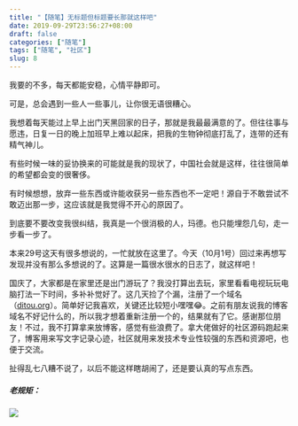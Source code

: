 ```yaml
---
title: "【随笔】无标题但标题要长那就这样吧"
date: 2019-09-29T23:56:27+08:00
draft: false
categories: ["随笔"]
tags: ["随笔", "社区"]
slug: 8
---
```


我要的不多，每天都能安稳，心情平静即可。

可是，总会遇到一些人一些事儿，让你很无语很糟心。

我想着每天能过上早上出门天黑回家的日子，那就是我最最满意的了。但往往事与愿违，日复一日的晚上加班早上难以起床，把我的生物钟彻底打乱了，连带的还有精气神儿。

有些时候一味的妥协换来的可能就是我的现状了，中国社会就是这样，往往很简单的希望都会变的很奢侈。

有时候想想，放弃一些东西或许能收获另一些东西也不一定吧！源自于不敢尝试不敢迈出那一步，这应该就是我觉得不开心的原因了。

到底要不要改变我很纠结，我真是一个很消极的人，玛德。也只能埋怨几句，走一步看一步了。

本来29号这天有很多想说的，一忙就放在这里了。今天（10月1号）回过来再想写发现并没有那么多想说的了。这算是一篇很水很水的日志了，就这样吧！

国庆了，大家都是在家里还是出门游玩了？我没打算出去玩，家里看看电视玩玩电脑打法一下时间，多补补觉好了。这几天捡了个漏，注册了一个域名（[ditou.org](https://ditou.org)）。简单好记我喜欢，关键还比较短小嘿嘿😂。之前有朋友说我的博客域名不好记什么的，所以我才想着重新注册一个的，结果就有了它。感谢那位朋友！不过，我不打算拿来放博客，感觉有些浪费了。拿大佬做好的社区源码跑起来了，博客用来写文字记录心迹，社区就用来发技术专业性较强的东西和资源吧，也便于交流。

扯得乱七八糟不说了，以后不能这样瞎胡闹了，还是要认真的写点东西。

##### 老规矩：

![](https://img.dtz9.net/imgs/2019/09/87db4efae80bb5e9.jpg)